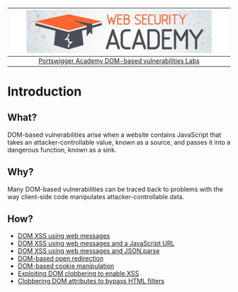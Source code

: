 | [![Portswigger DOM-based vulnerabilities Labs](../../_static/images/pal.png)](https://portswigger.net/web-security/all-labs#dom-based-vulnerabilities) |
|:--:|
| [Portswigger Academy DOM-based vulnerabilities Labs](https://portswigger.net/web-security/all-labs#dom-based-vulnerabilities) |

# Introduction

## What?

DOM-based vulnerabilities arise when a website contains JavaScript that takes an attacker-controllable value, known as a source, and passes it into a dangerous function, known as a sink. 

## Why?

Many DOM-based vulnerabilities can be traced back to problems with the way client-side code manipulates attacker-controllable data. 

## How?

* [DOM XSS using web messages](1.md)
* [DOM XSS using web messages and a JavaScript URL](2.md)
* [DOM XSS using web messages and JSON.parse](3.md)
* [DOM-based open redirection](4.md)
* [DOM-based cookie manipulation](5.md)
* [Exploiting DOM clobbering to enable XSS](6.md)
* [Clobbering DOM attributes to bypass HTML filters](7.md)

